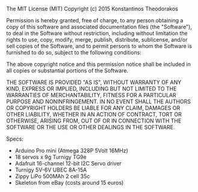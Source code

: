 The MIT License (MIT)
Copyright (c) 2015 Konstantinos Theodorakos

Permission is hereby granted, free of charge, to any person obtaining a copy of this software and associated documentation files (the "Software"), to deal in the Software without restriction, including without limitation the rights to use, copy, modify, merge, publish, distribute, sublicense, and/or sell copies of the Software, and to permit persons to whom the Software is furnished to do so, subject to the following conditions:

The above copyright notice and this permission notice shall be included in all copies or substantial portions of the Software.

THE SOFTWARE IS PROVIDED "AS IS", WITHOUT WARRANTY OF ANY KIND, EXPRESS OR IMPLIED, INCLUDING BUT NOT LIMITED TO THE WARRANTIES OF MERCHANTABILITY, FITNESS FOR A PARTICULAR PURPOSE AND NONINFRINGEMENT. IN NO EVENT SHALL THE AUTHORS OR COPYRIGHT HOLDERS BE LIABLE FOR ANY CLAIM, DAMAGES OR OTHER LIABILITY, WHETHER IN AN ACTION OF CONTRACT, TORT OR OTHERWISE, ARISING FROM, OUT OF OR IN CONNECTION WITH THE SOFTWARE OR THE USE OR OTHER DEALINGS IN THE SOFTWARE.

Specs:

* Arduino Pro mini (Atmega 328P 5Volt 16MHz)
* 18 servos x 9g Turnigy TG9e
* Adafruit 16-channel 12-bit I2C Servo driver
* Turnigy 5V-6V UBEC 8A-15A
* Zippy LiPo 500MAh 2 cell 35c
* Skeleton from eBay (costs around 15 euros)